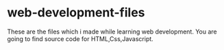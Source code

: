 # web-development-files
These are the files which i made while learning web development.
You are going to find source code for HTML,Css,Javascript.

